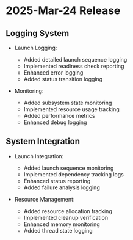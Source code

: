 # 2025-Mar-24 Release

## Logging System

- Launch Logging:
  - Added detailed launch sequence logging
  - Implemented readiness check reporting
  - Enhanced error logging
  - Added status transition logging

- Monitoring:
  - Added subsystem state monitoring
  - Implemented resource usage tracking
  - Added performance metrics
  - Enhanced debug logging

## System Integration

- Launch Integration:
  - Added launch sequence monitoring
  - Implemented dependency tracking logs
  - Enhanced status reporting
  - Added failure analysis logging

- Resource Management:
  - Added resource allocation tracking
  - Implemented cleanup verification
  - Enhanced memory monitoring
  - Added thread state logging